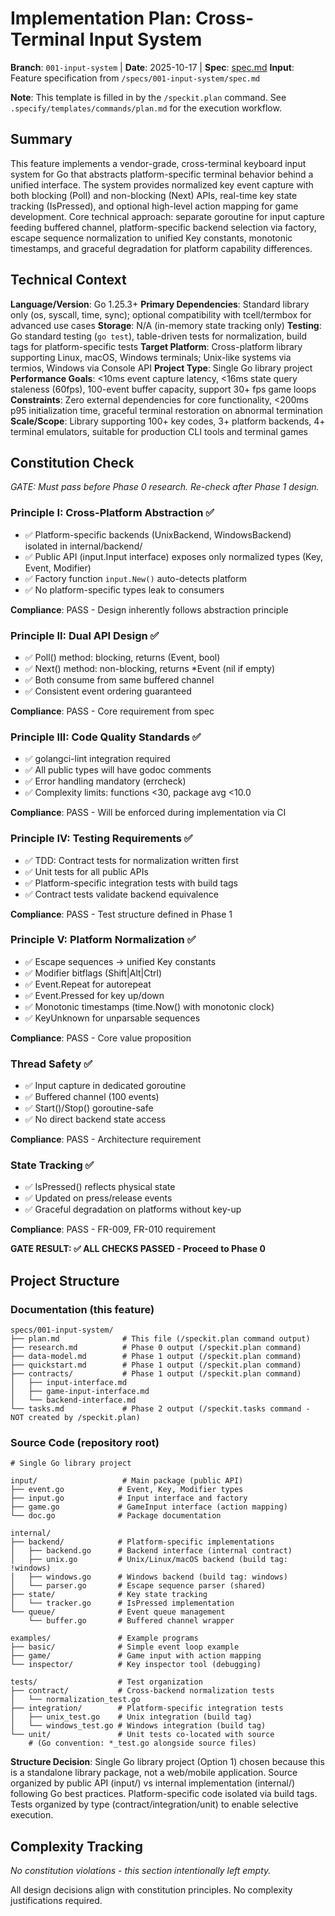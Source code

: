 # Implementation Plan: Cross-Terminal Input System

**Branch**: `001-input-system` | **Date**: 2025-10-17 | **Spec**: [spec.md](spec.md)
**Input**: Feature specification from `/specs/001-input-system/spec.md`

**Note**: This template is filled in by the `/speckit.plan` command. See `.specify/templates/commands/plan.md` for the execution workflow.

## Summary

This feature implements a vendor-grade, cross-terminal keyboard input system for Go that abstracts platform-specific terminal behavior behind a unified interface. The system provides normalized key event capture with both blocking (Poll) and non-blocking (Next) APIs, real-time key state tracking (IsPressed), and optional high-level action mapping for game development. Core technical approach: separate goroutine for input capture feeding buffered channel, platform-specific backend selection via factory, escape sequence normalization to unified Key constants, monotonic timestamps, and graceful degradation for platform capability differences.

## Technical Context

**Language/Version**: Go 1.25.3+
**Primary Dependencies**: Standard library only (os, syscall, time, sync); optional compatibility with tcell/termbox for advanced use cases
**Storage**: N/A (in-memory state tracking only)
**Testing**: Go standard testing (`go test`), table-driven tests for normalization, build tags for platform-specific tests
**Target Platform**: Cross-platform library supporting Linux, macOS, Windows terminals; Unix-like systems via termios, Windows via Console API
**Project Type**: Single Go library project
**Performance Goals**: <10ms event capture latency, <16ms state query staleness (60fps), 100-event buffer capacity, support 30+ fps game loops
**Constraints**: Zero external dependencies for core functionality, <200ms p95 initialization time, graceful terminal restoration on abnormal termination
**Scale/Scope**: Library supporting 100+ key codes, 3+ platform backends, 4+ terminal emulators, suitable for production CLI tools and terminal games

## Constitution Check

*GATE: Must pass before Phase 0 research. Re-check after Phase 1 design.*

### Principle I: Cross-Platform Abstraction ✅

- ✅ Platform-specific backends (UnixBackend, WindowsBackend) isolated in internal/backend/
- ✅ Public API (input.Input interface) exposes only normalized types (Key, Event, Modifier)
- ✅ Factory function `input.New()` auto-detects platform
- ✅ No platform-specific types leak to consumers

**Compliance**: PASS - Design inherently follows abstraction principle

### Principle II: Dual API Design ✅

- ✅ Poll() method: blocking, returns (Event, bool)
- ✅ Next() method: non-blocking, returns *Event (nil if empty)
- ✅ Both consume from same buffered channel
- ✅ Consistent event ordering guaranteed

**Compliance**: PASS - Core requirement from spec

### Principle III: Code Quality Standards ✅

- ✅ golangci-lint integration required
- ✅ All public types will have godoc comments
- ✅ Error handling mandatory (errcheck)
- ✅ Complexity limits: functions <30, package avg <10.0

**Compliance**: PASS - Will be enforced during implementation via CI

### Principle IV: Testing Requirements ✅

- ✅ TDD: Contract tests for normalization written first
- ✅ Unit tests for all public APIs
- ✅ Platform-specific integration tests with build tags
- ✅ Contract tests validate backend equivalence

**Compliance**: PASS - Test structure defined in Phase 1

### Principle V: Platform Normalization ✅

- ✅ Escape sequences → unified Key constants
- ✅ Modifier bitflags (Shift|Alt|Ctrl)
- ✅ Event.Repeat for autorepeat
- ✅ Event.Pressed for key up/down
- ✅ Monotonic timestamps (time.Now() with monotonic clock)
- ✅ KeyUnknown for unparsable sequences

**Compliance**: PASS - Core value proposition

### Thread Safety ✅

- ✅ Input capture in dedicated goroutine
- ✅ Buffered channel (100 events)
- ✅ Start()/Stop() goroutine-safe
- ✅ No direct backend state access

**Compliance**: PASS - Architecture requirement

### State Tracking ✅

- ✅ IsPressed() reflects physical state
- ✅ Updated on press/release events
- ✅ Graceful degradation on platforms without key-up

**Compliance**: PASS - FR-009, FR-010 requirement

**GATE RESULT: ✅ ALL CHECKS PASSED - Proceed to Phase 0**

## Project Structure

### Documentation (this feature)

```
specs/001-input-system/
├── plan.md              # This file (/speckit.plan command output)
├── research.md          # Phase 0 output (/speckit.plan command)
├── data-model.md        # Phase 1 output (/speckit.plan command)
├── quickstart.md        # Phase 1 output (/speckit.plan command)
├── contracts/           # Phase 1 output (/speckit.plan command)
│   ├── input-interface.md
│   ├── game-input-interface.md
│   └── backend-interface.md
└── tasks.md             # Phase 2 output (/speckit.tasks command - NOT created by /speckit.plan)
```

### Source Code (repository root)

```
# Single Go library project

input/                   # Main package (public API)
├── event.go            # Event, Key, Modifier types
├── input.go            # Input interface and factory
├── game.go             # GameInput interface (action mapping)
└── doc.go              # Package documentation

internal/
├── backend/            # Platform-specific implementations
│   ├── backend.go      # Backend interface (internal contract)
│   ├── unix.go         # Unix/Linux/macOS backend (build tag: !windows)
│   ├── windows.go      # Windows backend (build tag: windows)
│   └── parser.go       # Escape sequence parser (shared)
├── state/              # Key state tracking
│   └── tracker.go      # IsPressed implementation
└── queue/              # Event queue management
    └── buffer.go       # Buffered channel wrapper

examples/               # Example programs
├── basic/              # Simple event loop example
├── game/               # Game input with action mapping
└── inspector/          # Key inspector tool (debugging)

tests/                  # Test organization
├── contract/           # Cross-backend normalization tests
│   └── normalization_test.go
├── integration/        # Platform-specific integration tests
│   ├── unix_test.go    # Unix integration (build tag)
│   └── windows_test.go # Windows integration (build tag)
└── unit/               # Unit tests co-located with source
    # (Go convention: *_test.go alongside source files)
```

**Structure Decision**: Single Go library project (Option 1) chosen because this is a standalone library package, not a web/mobile application. Source organized by public API (input/) vs internal implementation (internal/) following Go best practices. Platform-specific code isolated via build tags. Tests organized by type (contract/integration/unit) to enable selective execution.

## Complexity Tracking

*No constitution violations - this section intentionally left empty.*

All design decisions align with constitution principles. No complexity justifications required.
